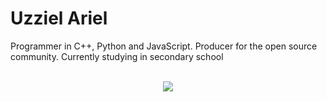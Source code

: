 # Uzziel Ariel

Programmer in C++, Python and JavaScript. Producer for the open source community.
Currently studying in secondary school
<br/>
<br/>
<p align="center">
<img src="https://camo.githubusercontent.com/85870e0d9d8ffa7153ea3aeea3ce1c680d664630b772f3127c852dc666a6c32e/68747470733a2f2f6769746875622d726561646d652d73746174732e76657263656c2e6170702f6170693f757365726e616d653d557a7a69656c417269656c267468656d653d7261646963616c2673686f775f69636f6e733d74727565">
</p>
